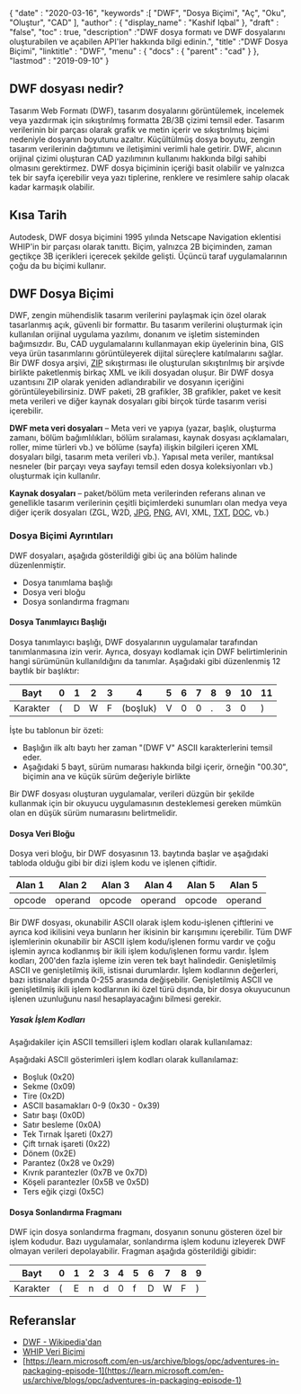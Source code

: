 {
  "date" : "2020-03-16",
  "keywords" :[ "DWF", "Dosya Biçimi", "Aç", "Oku", "Oluştur", "CAD" ],
  "author" : {
    "display_name" : "Kashif Iqbal"
},
  "draft" : "false",
  "toc" : true,
  "description" :"DWF dosya formatı ve DWF dosyalarını oluşturabilen ve açabilen API'ler hakkında bilgi edinin.",
  "title" :"DWF Dosya Biçimi",
  "linktitle" : "DWF",
  "menu" : {
    "docs" : {
      "parent" : "cad"
}
},
  "lastmod" : "2019-09-10"
}

## DWF dosyası nedir?

Tasarım Web Formatı (DWF), tasarım dosyalarını görüntülemek, incelemek veya yazdırmak için sıkıştırılmış formatta 2B/3B çizimi temsil eder. Tasarım verilerinin bir parçası olarak grafik ve metin içerir ve sıkıştırılmış biçimi nedeniyle dosyanın boyutunu azaltır. Küçültülmüş dosya boyutu, zengin tasarım verilerinin dağıtımını ve iletişimini verimli hale getirir. DWF, alıcının orijinal çizimi oluşturan CAD yazılımının kullanımı hakkında bilgi sahibi olmasını gerektirmez. DWF dosya biçiminin içeriği basit olabilir ve yalnızca tek bir sayfa içerebilir veya yazı tiplerine, renklere ve resimlere sahip olacak kadar karmaşık olabilir.

## Kısa Tarih ##

Autodesk, DWF dosya biçimini 1995 yılında Netscape Navigation eklentisi WHIP'in bir parçası olarak tanıttı. Biçim, yalnızca 2B biçiminden, zaman geçtikçe 3B içerikleri içerecek şekilde gelişti. Üçüncü taraf uygulamalarının çoğu da bu biçimi kullanır.

## DWF Dosya Biçimi ##

DWF, zengin mühendislik tasarım verilerini paylaşmak için özel olarak tasarlanmış açık, güvenli bir formattır. Bu tasarım verilerini oluşturmak için kullanılan orijinal uygulama yazılımı, donanım ve işletim sisteminden bağımsızdır. Bu, CAD uygulamalarını kullanmayan ekip üyelerinin bina, GIS veya ürün tasarımlarını görüntüleyerek dijital süreçlere katılmalarını sağlar. Bir DWF dosya arşivi, [ZIP](/tr/compression/zip/) sıkıştırması ile oluşturulan sıkıştırılmış bir arşivde birlikte paketlenmiş birkaç XML ve ikili dosyadan oluşur. Bir DWF dosya uzantısını ZIP olarak yeniden adlandırabilir ve dosyanın içeriğini görüntüleyebilirsiniz. DWF paketi, 2B grafikler, 3B grafikler, paket ve kesit meta verileri ve diğer kaynak dosyaları gibi birçok türde tasarım verisi içerebilir.

**DWF meta veri dosyaları** – Meta veri ve yapıya (yazar, başlık, oluşturma zamanı, bölüm bağımlılıkları, bölüm sıralaması, kaynak dosyası açıklamaları, roller, mime türleri vb.) ve bölüme (sayfa) ilişkin bilgileri içeren XML dosyaları bilgi, tasarım meta verileri vb.). Yapısal meta veriler, mantıksal nesneler (bir parçayı veya sayfayı temsil eden dosya koleksiyonları vb.) oluşturmak için kullanılır.

**Kaynak dosyaları** – paket/bölüm meta verilerinden referans alınan ve genellikle tasarım verilerinin çeşitli biçimlerdeki sunumları olan medya veya diğer içerik dosyaları (ZGL, W2D, [JPG](/tr/image/jpeg/), [PNG](/tr/image/png/), AVI, XML, [TXT](/tr/word-processing/txt/), [DOC](/tr/word-processing/doc/), vb.)

### Dosya Biçimi Ayrıntıları ###

DWF dosyaları, aşağıda gösterildiği gibi üç ana bölüm halinde düzenlenmiştir.

* Dosya tanımlama başlığı
* Dosya veri bloğu
* Dosya sonlandırma fragmanı

#### Dosya Tanımlayıcı Başlığı ####

Dosya tanımlayıcı başlığı, DWF dosyalarının uygulamalar tarafından tanımlanmasına izin verir. Ayrıca, dosyayı kodlamak için DWF belirtimlerinin hangi sürümünün kullanıldığını da tanımlar. Aşağıdaki gibi düzenlenmiş 12 baytlık bir başlıktır:


|Bayt|0|1|2|3|4|5|6|7|8|9|10|11
--- | --- |--- | --- |--- | --- |--- | --- |--- | --- |--- | --- |--- |
|Karakter|(|D|W|F|(boşluk)|V|0|0|.|3|0|)

İşte bu tablonun bir özeti:

* Başlığın ilk altı baytı her zaman "(DWF V" ASCII karakterlerini temsil eder.
* Aşağıdaki 5 bayt, sürüm numarası hakkında bilgi içerir, örneğin "00.30", biçimin ana ve küçük sürüm değeriyle birlikte

Bir DWF dosyası oluşturan uygulamalar, verileri düzgün bir şekilde kullanmak için bir okuyucu uygulamasının desteklemesi gereken mümkün olan en düşük sürüm numarasını belirtmelidir.

#### Dosya Veri Bloğu ####

Dosya veri bloğu, bir DWF dosyasının 13. baytında başlar ve aşağıdaki tabloda olduğu gibi bir dizi işlem kodu ve işlenen çiftidir.

|Alan 1|Alan 2|Alan 3|Alan 4|Alan 5|Alan 5
--- | --- |--- | --- |--- | --- |
|opcode|operand|opcode|operand|opcode|operand

Bir DWF dosyası, okunabilir ASCII olarak işlem kodu-işlenen çiftlerini ve ayrıca kod ikilisini veya bunların her ikisinin bir karışımını içerebilir. Tüm DWF işlemlerinin okunabilir bir ASCII işlem kodu/işlenen formu vardır ve çoğu işlemin ayrıca kodlanmış bir ikili işlem kodu/işlenen formu vardır. İşlem kodları, 200'den fazla işleme izin veren tek bayt halindedir. Genişletilmiş ASCII ve genişletilmiş ikili, istisnai durumlardır. İşlem kodlarının değerleri, bazı istisnalar dışında 0-255 arasında değişebilir. Genişletilmiş ASCII ve genişletilmiş ikili işlem kodlarının iki özel türü dışında, bir dosya okuyucunun işlenen uzunluğunu nasıl hesaplayacağını bilmesi gerekir.

##### Yasak İşlem Kodları #####

Aşağıdakiler için ASCII temsilleri işlem kodları olarak kullanılamaz:

Aşağıdaki ASCII gösterimleri işlem kodları olarak kullanılamaz:

* Boşluk (0x20)
* Sekme (0x09)
* Tire (0x2D)
* ASCII basamakları 0-9 (0x30 - 0x39)
* Satır başı (0x0D)
* Satır besleme (0x0A)
* Tek Tırnak İşareti (0x27)
* Çift tırnak işareti (0x22)
* Dönem (0x2E)
* Parantez (0x28 ve 0x29)
* Kıvrık parantezler (0x7B ve 0x7D)
* Köşeli parantezler (0x5B ve 0x5D)
* Ters eğik çizgi (0x5C)

#### Dosya Sonlandırma Fragmanı ####

DWF için dosya sonlandırma fragmanı, dosyanın sonunu gösteren özel bir işlem kodudur. Bazı uygulamalar, sonlandırma işlem kodunu izleyerek DWF olmayan verileri depolayabilir. Fragman aşağıda gösterildiği gibidir:


|Bayt|0|1|2|3|4|5|6|7|8|9
---|---|---|---|---|---|---|---|---|---|---|
|Karakter|(|E|n|d|0|f|D|W|F|)

## Referanslar ##

* [DWF - Wikipedia'dan](https://en.wikipedia.org/wiki/Design_Web_Format)
* [WHIP Veri Biçimi](http://paulbourke.net/dataformats/whip/)
* [https://learn.microsoft.com/en-us/archive/blogs/opc/adventures-in-packaging-episode-1](https://learn.microsoft.com/en-us/archive/blogs/opc/adventures-in-packaging-episode-1)
